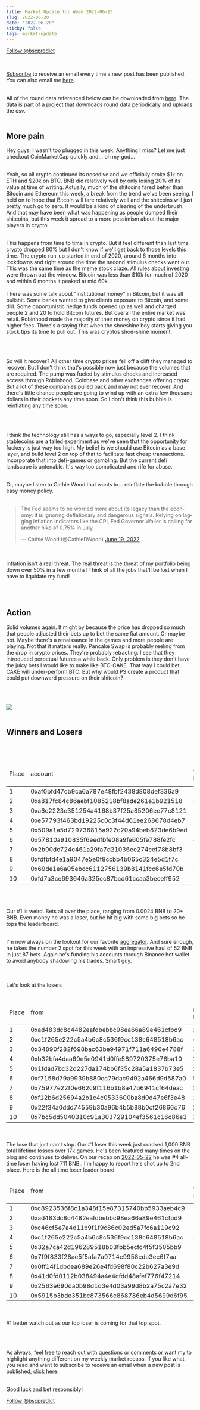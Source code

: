 ```yaml
---
title: Market Update for Week 2022-06-13
slug: 2022-06-20
date: "2022-06-20"
sticky: false
tags: market-update
---
```

<a href="https://twitter.com/bscpredict?ref_src=twsrc%5Etfw" class="twitter-follow-button" data-show-count="false">Follow @bscpredict</a><script async src="https://platform.twitter.com/widgets.js" charset="utf-8"></script>

<br/>

<a class="underline" href="https://forms.zohopublic.com/contact631/form/BSCPredictMailingList/formperma/FfjprXQKPkAZNTCcpdNfWQfMlHQvkuBkPvEldZqsUWs">Subscribe</a> to receive an email every time a new post has been published. You can also email me <a class="underline" href="mailto:contact@bscpredict.com">here</a>.

<br/>
All of the round data referenced below can be downloaded from <a class="underline" href="https://github.com/bsc-predict/bsc-predict-updater/tree/master/data/v2/main">here</a>. The data is part of a project that downloads round data periodically and uploads the csv.
<br/><br/>


<h2 class="text-2xl underline">More pain</h2>



Hey guys. I wasn't too plugged in this week. Anything I miss? Let me just checkout CoinMarketCap quickly and... oh my god... 
<br/><br/>

Yeah, so all crypto continued its nosedive and we officially broke $1k on ETH and $20k on BTC. BNB did relatively well by only losing 20% of its value at time of writing. Actually, much of the shitcoins fared better than Bitcoin and Ethereum this week, a break from the trend we've been seeing. I held on to hope that Bitcoin will fare relatively well and the shitcoins will just pretty much go to zero. It would be a kind of clearing of the underbrush. And that may have been what was happening as people dumped their shitcoins, but this week it spread to a more pessimism about the major players in crypto.
<br/><br/>

This happens from time to time in crypto. But it feel different than last time crypto dropped 80% but I don't know if we'll get back to those levels this time. The crypto run-up started in end of 2020, around 6 months into lockdowns and right around the time the second stimulus checks went out. This was the same time as the meme stock craze. All rules about investing were thrown out the window. Bitcoin was less than $10k for much of 2020 and within 6 months it peaked at mid 60k.
<br/><br/>
There was some talk about "institutional money" in Bitcoin, but it was all bullshit. Some banks wanted to give clients exposure to Bitcoin, and some did. Some opportunistic hedge funds opened up as well and charged people 2 and 20 to hold Bitcoin futures. But overall the entire market was retail. Robinhood made the majority of their money on crypto since it had higher fees. There's a saying that when the shoeshine boy starts giving you stock tips its time to pull out. This was cryptos shoe-shine moment.

<br/><br/>

So will it recover? All other time crypto prices fell off a cliff they managed to recover. But I don't think that's possible now just because the volumes that are required. The pump was fueled by stimulus checks and increased access through Robinhood, Coinbase and other exchanges offering crypto. But a lot of these companies pulled back and may not ever recover. And there's little chance people are going to wind up with an extra few thousand dollars in their pockets any time soon. So I don't think this bubble is reinflating any time soon.

<br/><br/>

I think the technology still has a ways to go, especially level 2. I think stablecoins are a failed experiment as we've seen that the opportunity for fuckery is just way too high. My belief is we should use Bitcoin as a base layer, and build level 2 on top of that to facilitate fast cheap transactions. Incorporate that into defi-games or gambling. But the current defi landscape is untenable. It's way too complicated and rife for abuse.
<br/><br/>

Or, maybe listen to Cathie Wood that wants to... reinflate the bubble through easy money policy. 
<br/><br/>
<blockquote class="twitter-tweet"><p lang="en" dir="ltr">The Fed seems to be worried more about its legacy than the economy: it is ignoring deflationary and dangerous signals. Relying on lagging inflation indicators like the CPI, Fed Governor Waller is calling for another hike of 0.75% in July.</p>&mdash; Cathie Wood (@CathieDWood) <a href="https://twitter.com/CathieDWood/status/1538508965616697347?ref_src=twsrc%5Etfw">June 19, 2022</a></blockquote> <script async src="https://platform.twitter.com/widgets.js" charset="utf-8"></script> 

<br/><br/>
Inflation isn't a real threat. The real threat is the threat of my portfolio being down over 50% in a few months! Think of all the jobs that'll be lost when I have to liquidate my fund!

<br/><br/>
<H2 class="text-2xl underline">Action</h2>

Solid volumes again. It might by because the price has dropped so much that people adjusted their bets up to bet the same fiat amount. Or maybe not. Maybe there's a renaissance in the games and more people are playing. Not that it matters really. Pancake Swap is probably reeling from the drop in crypto prices. They're probably retracting. I see that they introduced perpetual futures a while back. Only problem is they don't have the juicy bets I would like to make like BTC-CAKE. That way I could bet CAKE will under-perform BTC. But why would PS create a product that could put downward pressure on their shitcoin? 

<br/><br/>

<img src="https://i.imgur.com/BFHaEFU.png">
<br/><br/>


<div class="divider"></div>
<h2 class="text-2xl underline">Winners and Losers</h2>

<br/><br/>

<table class="table w-screen">
  <thead>
    <tr><td>Place</td><td>account</td><td>games played</td><td>won</td><td>won USD</td><td>Winnings Even Money</td><td>Average bet size</td></tr>
  </thead>

  <tbody>
<tr><td>1 </td><td>0xaf0bfd47cb9ca6a787e48fbf2438d808def336a9</td><td>	76</td><td>	57.91</td><td>	12,045.0</td><td>	-4.58</td><td>	6.72</td></tr>
<tr><td>2 </td><td>0xa817fc84c86aebf1085218bf8ade261e1b921518</td><td>	87</td><td>	52.31</td><td>	10,880.0</td><td>	8.61</td><td>	5.12</td></tr>
<tr><td>3 </td><td>0xa6c2223e351254a4168b37f25a85206ee77c8121</td><td>	12</td><td>	47.93</td><td>	9,969.0</td><td>	8.41</td><td>	4.58</td></tr>
<tr><td>4 </td><td>0xe57793f463bd19225c0c3f44d61ee268678d4eb7</td><td>	339</td><td>	32.04</td><td>6,663.0</td><td>	3.9</td><td>	1.34</td></tr>
<tr><td>5 </td><td>0x509a1a5d729736815a922c20a94beb823de6b9ed</td><td>	154</td><td>	30.72</td><td>6,390.0</td><td>	10.55</td><td>	1.62</td></tr>
<tr><td>6 </td><td>0x57810a910835f6eedfbfe08a9fe605fe788fe2fc</td><td>	41</td><td>	30.67</td><td>	6,380.0</td><td>	2.05</td><td>	4.75</td></tr>
<tr><td>7 </td><td>0x2b00dc724c461a29fa7d21036ee274cef78b8bf3</td><td>	11</td><td>	29.1</td><td>	  6,052.0</td><td>	3.79</td><td>	5.99</td></tr>
<tr><td>8 </td><td>0xfdfbfd4e1a9047e5e0f8ccbb4b065c324e5d1f7c</td><td>	18</td><td>	28.68</td><td>	5,966.0</td><td>	4.66</td><td>	5.33</td></tr>
<tr><td>9 </td><td>0x69de1e6a05ebcc6112756139b8141fcc6e5fd70b</td><td>	209</td><td>	27.72</td><td>5,765.0</td><td>	-7.66</td><td>	1.63</td></tr>
<tr><td>10</td><td>0xfd7a3ce693646a325cc87bcd61ccaa3beceff952</td><td>	153</td><td>	27.45</td><td>5,709.0</td><td>	12.31</td><td>	1.82</td></tr>
  </tbody>
</table>
<br/><br/>

Our #1 is weird. Bets all over the place, ranging from 0.0024 BNB to 20+ BNB. Even money he was a loser, but he hit big with some big bets so he tops the leaderboard.
<br/><br/>

I'm now always on the lookout for our favorite <a class="underline" href="https://bscscan.com/address/0x3c6687387870d5710be9dfcd77bf10290dd88e21">aggregator</a>. And sure enough, he takes the number 2 spot for this week with an impressive haul of 52 BNB in just 87 bets. Again he's funding his accounts through Binance hot wallet to avoid anybody shadowing his trades. Smart guy.

<br/><br/>
Let's look at the losers
<br/><br/>

<table class="table w-screen">
  <thead>
    <tr><td>Place</td><td>from</td><td>games played</td><td>won</td><td>won USD</td><td>Winnings Even Money</td><td>Average bet size</td></tr>
  </thead>
    <tbody>
<tr><td>1</td><td>0xad483dc8c4482eafdbebbc98ea66a89e461cfbd9</td><td>	1099	</td><td>-181.1</td><td>-37,670.0</td><td>	-93.78</td><td>	1.4</td></tr>
<tr><td>2</td><td>0xc1f265e222c5a4b6c8c536f9cc138c648518b6ac</td><td>	402	</td><td>-106.1</td><td>	-22,069.0</td><td>	-25.31</td><td>	1.9</td></tr>
<tr><td>3</td><td>0x34890f282f698bac63be94971f711a6496e4788f</td><td>	306	</td><td>-100.39</td><td>	-20,882.0</td><td>	-17.88</td><td>	3.49</td></tr>
<tr><td>4</td><td>0xb32bfa4daa60e5e0941d0ffe589720375e76ba10</td><td>	20	</td><td>-72.47</td><td>	-15,073.0</td><td>	-5.05</td><td>	8.62</td></tr>
<tr><td>5</td><td>0x1fdad7bc32d227da174bb6f35c28a5a1837b73e5</td><td>	24	</td><td>-69.1</td><td>	  -14,372.0</td><td>	-7.57</td><td>	7.25</td></tr>
<tr><td>6</td><td>0xf7158d79a9939b880cc79dac9492a466d9d587a0</td><td>	557	</td><td>-66.71</td><td>	-13,875.0</td><td>	-0.75</td><td>	3.77</td></tr>
<tr><td>7</td><td>0x75977e22f0e662c9f116b1b8a47b6941cf64deac</td><td>	241	</td><td>-64.0</td><td>	  -13,313.0</td><td>	1.54</td><td>	3.27</td></tr>
<tr><td>8</td><td>0xf12b6d25694a2b1c4c0533600ba8d0d47e6f3e48</td><td>	152	</td><td>-57.91</td><td>	-12,045.0</td><td>	-5.81</td><td>	4.19</td></tr>
<tr><td>9</td><td>0x22f34a0ddd74559b30a96b4b5b88b0cf26866c76</td><td>	23	</td><td>-55.52</td><td>	-11,549.0</td><td>	-3.01</td><td>	9.82</td></tr>
<tr><td>10</td><td>0x7bc5dd5040310c91a303729104ef3561c16c86e3</td><td>	17	</td><td>-45.84</td><td>	-9,536.0</td><td>	-6.71</td><td>	7.16</td></tr>

  </tbody>
</table>

<br/><br/>
The lose that just can't stop. Our #1 loser this week just cracked 1,000 BNB total lifetime losses over 17k games. He's been featured many times on the blog and continues to deliver. On our recap on <a href="https://www.bscpredict.com/blog/2022-05-22" class="underline">2022-05-22</a> he was #4 all-time loser having lost 711 BNB.. I'm happy to report he's shot up to 2nd place. Here is the all time loser leader board

<table class="table w-screen">
  <thead>
    <tr><td>Place</td><td>from</td><td>games played</td><td>won</td><td>won USD</td><td>Winnings Even Money</td><td>Average bet size</td></tr>
  </thead>
    <tbody>
<tr><td>1</td><td>0xc8923536f8c1a348f15e87315740bb5933aeb4c9</td><td>	3320	</td><td>-1,751.76</td><td>	-364,366.0</td><td>	-162.59</td><td>	5.67</td></tr>
<tr><td>2</td><td>0xad483dc8c4482eafdbebbc98ea66a89e461cfbd9</td><td>	17605	</td><td>-1,023.6</td><td>	  -212,909.0</td><td>	-756.45</td><td>	1.2</td></tr>
<tr><td>3</td><td>0xc46cf5e7a4d11b9f1f9c86c02ed5a7fc6a119c92</td><td>	20617	</td><td>-959.61</td><td>	  -199,599.0</td><td>	-650.6</td><td>	0.9</td></tr>
<tr><td>4</td><td>0xc1f265e222c5a4b6c8c536f9cc138c648518b6ac</td><td>	4652	</td><td>-820.68</td><td>	  -170,701.0</td><td>	-243.87</td><td>	2.46</td></tr>
<tr><td>5</td><td>0x32a7ca42d196289518b03fbb5ecfc4f5f3505bb9</td><td>	3534	</td><td>-762.04</td><td>	  -158,504.0</td><td>	-79.17</td><td>	4.76</td></tr>
<tr><td>6</td><td>0x7f9f833f28ae5f5afa7a9714c9958cde3ec6f7aa</td><td>	7683	</td><td>-753.66</td><td>	  -156,761.0</td><td>	-307.25</td><td>	1.8</td></tr>
<tr><td>7</td><td>0x0ff14f1dbdea689e26e4fd698f80c22b627a3e9d</td><td>	3422	</td><td>-462.78</td><td>	  -96,258.0</td><td>	-115.18</td><td>	1.43</td></tr>
<tr><td>8</td><td>0x41d0fd0112b038494a4e4cfdd48afef776f47214</td><td>	14482	</td><td>-451.53</td><td>	  -93,918.0</td><td>	-305.57</td><td>	0.75</td></tr>
<tr><td>9</td><td>0x2563e690da0b98d1d3e4d03a99d8b2a75c2a7e32</td><td>	9420	</td><td>-434.61</td><td>	  -90,398.0</td><td>	-266.1</td><td>	1.78</td></tr>
<tr><td>10</td><td>0x5915b3bde351bc873566c868786eb4d5699d6f95</td><td>	14083	</td><td>-405.58</td><td>	-84,360.0</td><td>	-304.04</td><td>	0.43</td></tr>
  </tbody>
</table>



<br/><br/>
#1 better watch out as our top loser is coming for that top spot.

<br/><br/>

As always, feel free to <a class="underline" href="mailto:contact@bscpredict.com">reach out</a> with questions or comments or want my to highlight anything different on my weekly market recaps. If you like what you read and want to subscribe to receive an email when a new post is published, <a class="underline" href="https://forms.zoho.com/contact631/form/BSCPredictMailingList">click here</a>.
<br/><br/>

Good luck and bet responsibly!
<div class="divider"></div>

<a href="https://twitter.com/bscpredict?ref_src=twsrc%5Etfw" class="twitter-follow-button" data-show-count="false">Follow @bscpredict</a><script async src="https://platform.twitter.com/widgets.js" charset="utf-8"></script>
